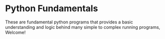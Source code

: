 # Python Fundamentals
These are fundamental python programs that provides a basic understanding and logic behind many simple to complex running programs, Welcome!
